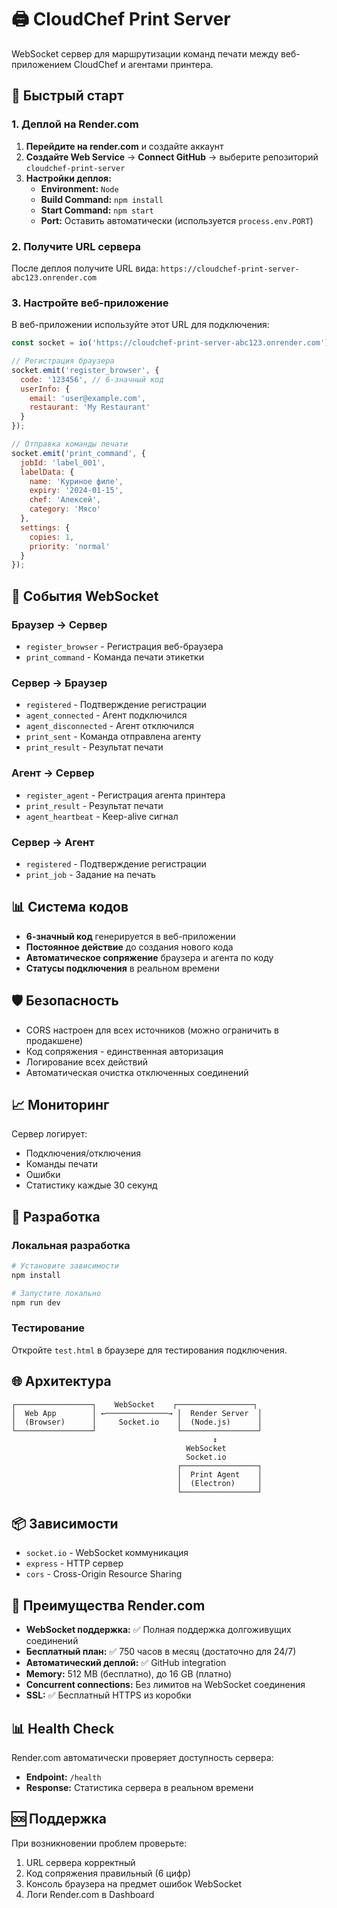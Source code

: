 # 🖨️ CloudChef Print Server

WebSocket сервер для маршрутизации команд печати между веб-приложением CloudChef и агентами принтера.

## 🚀 Быстрый старт

### 1. Деплой на Render.com

1. **Перейдите на render.com** и создайте аккаунт
2. **Создайте Web Service** → **Connect GitHub** → выберите репозиторий `cloudchef-print-server`  
3. **Настройки деплоя:**
   - **Environment:** `Node`
   - **Build Command:** `npm install` 
   - **Start Command:** `npm start`
   - **Port:** Оставить автоматически (используется `process.env.PORT`)

### 2. Получите URL сервера

После деплоя получите URL вида: `https://cloudchef-print-server-abc123.onrender.com`

### 3. Настройте веб-приложение

В веб-приложении используйте этот URL для подключения:

```javascript
const socket = io('https://cloudchef-print-server-abc123.onrender.com');

// Регистрация браузера
socket.emit('register_browser', {
  code: '123456', // 6-значный код
  userInfo: {
    email: 'user@example.com',
    restaurant: 'My Restaurant'
  }
});

// Отправка команды печати
socket.emit('print_command', {
  jobId: 'label_001',
  labelData: {
    name: 'Куриное филе',
    expiry: '2024-01-15',
    chef: 'Алексей',
    category: 'Мясо'
  },
  settings: {
    copies: 1,
    priority: 'normal'
  }
});
```

## 🔌 События WebSocket

### Браузер → Сервер

- `register_browser` - Регистрация веб-браузера
- `print_command` - Команда печати этикетки

### Сервер → Браузер  

- `registered` - Подтверждение регистрации
- `agent_connected` - Агент подключился
- `agent_disconnected` - Агент отключился
- `print_sent` - Команда отправлена агенту
- `print_result` - Результат печати

### Агент → Сервер

- `register_agent` - Регистрация агента принтера
- `print_result` - Результат печати
- `agent_heartbeat` - Keep-alive сигнал

### Сервер → Агент

- `registered` - Подтверждение регистрации  
- `print_job` - Задание на печать

## 📊 Система кодов

- **6-значный код** генерируется в веб-приложении
- **Постоянное действие** до создания нового кода
- **Автоматическое сопряжение** браузера и агента по коду
- **Статусы подключения** в реальном времени

## 🛡️ Безопасность

- CORS настроен для всех источников (можно ограничить в продакшене)
- Код сопряжения - единственная авторизация  
- Логирование всех действий
- Автоматическая очистка отключенных соединений

## 📈 Мониторинг

Сервер логирует:
- Подключения/отключения
- Команды печати  
- Ошибки
- Статистику каждые 30 секунд

## 🔧 Разработка

### Локальная разработка

```bash
# Установите зависимости
npm install

# Запустите локально
npm run dev
```

### Тестирование

Откройте `test.html` в браузере для тестирования подключения.

## 🌐 Архитектура

```
┌─────────────────┐    WebSocket    ┌─────────────────┐
│  Web App        │ ←──────────────→ │  Render Server  │
│  (Browser)      │     Socket.io    │  (Node.js)      │
└─────────────────┘                  └─────────────────┘
                                             ↕
                                       WebSocket
                                       Socket.io
                                     ┌─────────────────┐
                                     │  Print Agent    │
                                     │  (Electron)     │
                                     └─────────────────┘
```

## 📦 Зависимости

- `socket.io` - WebSocket коммуникация
- `express` - HTTP сервер
- `cors` - Cross-Origin Resource Sharing

## 🚨 Преимущества Render.com

- **WebSocket поддержка:** ✅ Полная поддержка долгоживущих соединений
- **Бесплатный план:** ✅ 750 часов в месяц (достаточно для 24/7)  
- **Автоматический деплой:** ✅ GitHub integration
- **Memory:** 512 MB (бесплатно), до 16 GB (платно)
- **Concurrent connections:** Без лимитов на WebSocket соединения
- **SSL:** ✅ Бесплатный HTTPS из коробки

## 📊 Health Check

Render.com автоматически проверяет доступность сервера:
- **Endpoint:** `/health`
- **Response:** Статистика сервера в реальном времени

## 🆘 Поддержка

При возникновении проблем проверьте:
1. URL сервера корректный  
2. Код сопряжения правильный (6 цифр)
3. Консоль браузера на предмет ошибок WebSocket
4. Логи Render.com в Dashboard
